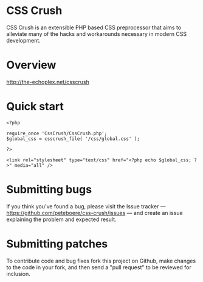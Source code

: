 CSS Crush
=====

CSS Crush is an extensible PHP based CSS preprocessor that aims to alleviate many of the hacks and workarounds necessary in modern CSS development.


Overview
===================================

http://the-echoplex.net/csscrush


Quick start
===================================

    <?php
    
    require_once 'CssCrush/CssCrush.php';
    $global_css = csscrush_file( '/css/global.css' );
    
    ?>
    
    <link rel="stylesheet" type="text/css" href="<?php echo $global_css; ?>" media="all" />


Submitting bugs
===================================

If you think you've found a bug, please visit the Issue tracker — https://github.com/peteboere/css-crush/issues — and create an issue explaining the problem and expected result.


Submitting patches
===================================

To contribute code and bug fixes fork this project on Github, make changes to the code in your fork, and then send a "pull request" to be reviewed for inclusion.
